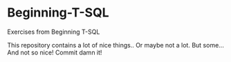 # Beginning-T-SQL
Exercises from Beginning T-SQL 

This repository contains a lot of nice things..
Or maybe not a lot. But some... And not so nice!
Commit damn it!

